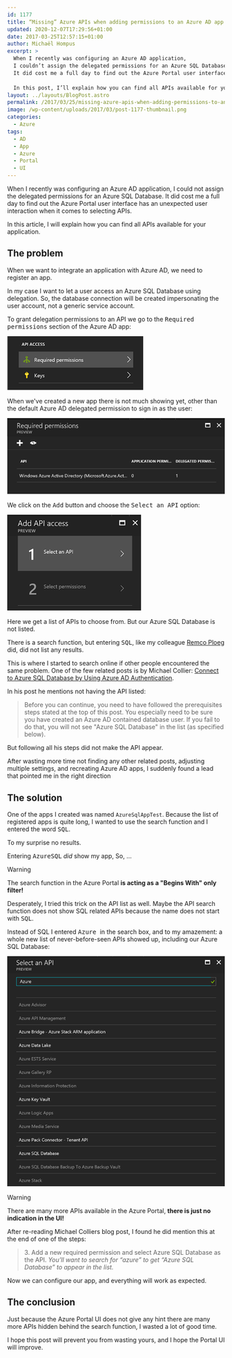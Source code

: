 ```yaml
---
id: 1177
title: “Missing” Azure APIs when adding permissions to an Azure AD app
updated: 2020-12-07T17:29:56+01:00
date: 2017-03-25T12:57:15+01:00
author: Michaël Hompus
excerpt: >
  When I recently was configuring an Azure AD application,
  I couldn’t assign the delegated permissions for an Azure SQL Database.
  It did cost me a full day to find out the Azure Portal user interface has an unexpected user interaction when it comes to selecting APIs.

  In this post, I’ll explain how you can find all APIs available for your application.
layout: ../layouts/BlogPost.astro
permalink: /2017/03/25/missing-azure-apis-when-adding-permissions-to-an-azure-ad-app/
image: /wp-content/uploads/2017/03/post-1177-thumbnail.png
categories:
  - Azure
tags:
  - AD
  - App
  - Azure
  - Portal
  - UI
---
```


When I recently was configuring an Azure AD application,
I could not assign the delegated permissions for an Azure SQL Database.
It did cost me a full day to find out the Azure Portal user interface has an unexpected user interaction when it comes to selecting APIs.

In this article, I will explain how you can find all APIs available for your application.

<!--more-->

## The problem

When we want to integrate an application with Azure AD, we need to register an app.

In my case I want to let a user access an Azure SQL Database using delegation.
So, the database connection will be created impersonating the user account, not a generic service account.

To grant delegation permissions to an API we go to the <kbd>Required permissions</kbd> section of the Azure AD app:

![Required permissions menu item](/wp-content/uploads/2017/03/required-permissions-link.png "Required permissions menu item")

When we've created a new app there is not much showing yet, other than the default Azure AD delegated permission to sign in as the user:

![Required permissions pane with default entry](/wp-content/uploads/2017/03/required-permissions-pane.png "Required permissions pane with default entry")

We click on the <kbd>Add</kbd> button and choose the <kbd>Select an API</kbd> option:

![Select an API menu item](/wp-content/uploads/2017/03/select-an-api.png "Select an API menu item")

Here we get a list of APIs to choose from. But our Azure SQL Database is not listed.

There is a search function, but entering <kbd>SQL</kbd>, like my colleague [Remco Ploeg](https://www.linkedin.com/in/remcoploeg/) did, did not list any results.

This is where I started to search online if other people encountered the same problem.
One of the few related posts is by Michael Collier:
[Connect to Azure SQL Database by Using Azure AD Authentication](https://michaelcollier.wordpress.com/2016/11/03/connect-to-azure-sql-database-by-using-azure-ad-authentication/).

In his post he mentions not having the API listed:

> Before you can continue, you need to have followed the prerequisites steps stated at the top of this post.
> You especially need to be sure you have created an Azure AD contained database user.
> If you fail to do that, you will not see "Azure SQL Database" in the list (as specified below).

But following all his steps did not make the API appear.

After wasting more time not finding any other related posts,
adjusting multiple settings, and recreating Azure AD apps,
I suddenly found a lead that pointed me in the right direction

## The solution

One of the apps I created was named `AzureSqlAppTest`.
Because the list of registered apps is quite long,
I wanted to use the search function and I entered the word <kbd>SQL</kbd>.

To my surprise no results.

Entering <kbd>AzureSQL</kbd> _did_ show my app, So, …

> [!WARNING]
> The search function in the Azure Portal **is acting as a "Begins With" only filter!**

Desperately, I tried this trick on the API list as well.
Maybe the API search function does not show SQL related APIs because the name does not start with <kbd>SQL</kbd>.

Instead of SQL I entered <kbd>Azure </kbd> in the search box, and to my amazement:
a whole new list of never-before-seen APIs showed up, including our Azure SQL Database:

![Select an API pane listing many APIs that where hidden](/wp-content/uploads/2017/03/select-an-api-search-results.png)

> [!WARNING]
> There are many more APIs available in the Azure Portal, **there is just no indication in the UI!**

After re-reading Michael Colliers blog post,
I found he did mention this at the end of one of the steps:

> 3\. Add a new required permission and select Azure SQL Database as the API.
> _You’ll want to search for “azure” to get “Azure SQL Database” to appear in the list._

Now we can configure our app, and everything will work as expected.

## The conclusion

Just because the Azure Portal UI does not give any hint there are many more APIs hidden behind the search function,
I wasted a lot of good time.

I hope this post will prevent you from wasting yours, and I hope the Portal UI will improve.

